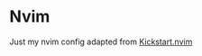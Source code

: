 # Nvim
Just my nvim config adapted from [Kickstart.nvim](https://github.com/nvim-lua/kickstart.nvim)
